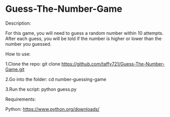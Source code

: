 # Guess-The-Number-Game
Description:

For this game, you will need to guess a random number within 10 attempts. After each guess, you will be told if the number is higher or lower than the number you guessed.

How to use:

1.Clone the repo:
git clone https://github.com/taffy721/Guess-The-Number-Game.git

2.Go into the folder:
cd number-guessing-game

3.Run the script:
python guess.py

Requirements:

Python:
https://www.python.org/downloads/
